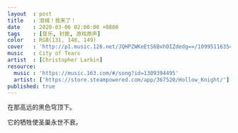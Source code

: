 ```yaml
---
layout  : post
title   : 泪城！我来了！
date    : 2020-03-06 02:00:00 +0800
tags    : [音乐, 封面, 游戏原声]
color   : RGB(131, 140, 149)
cover   : 'http://p1.music.126.net/JQHPZWKeEtS6BvhOIZdedg==/109951163547764643.jpg'
music   : City of Tears
artist  : [Christopher Larkin]
resource:
  music : 'https://music.163.com/#/song?id=1309394495'
  artist: ['https://store.steampowered.com/app/367520/Hollow_Knight/']
published: true
---
```


在那高远的黑色穹顶下。

它的牺牲使圣巢永世不衰。
